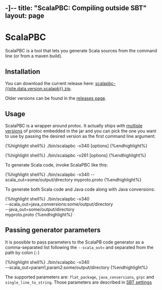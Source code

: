 -]--
title: "ScalaPBC: Compiling outside SBT"
layout: page
---

# ScalaPBC

ScalaPBC is a tool that lets you generate Scala sources from the command line (or from a maven build).

## Installation

You can download the current release here: [scalapbc-{{site.data.version.scalapb}}.zip](https://github.com/scalapb/ScalaPB/releases/download/v{{site.data.version.scalapb}}/scalapbc-{{site.data.version.scalapb}}.zip).

Older versions can be found in the [releases page](https://github.com/scalapb/ScalaPB/releases).

## Usage

ScalaPBC is a wrapper around protoc. It actually ships with [multiple
versions](https://github.com/os72/protoc-jar) of protoc embedded in the jar
and you can pick the one you want to use by passing the desired version as the
first command line argument:

{%highlight shell%}
./bin/scalapbc -v340 [options]
{%endhighlight%}

{%highlight shell%}
./bin/scalapbc -v261 [options]
{%endhighlight%}

To generate Scala code, invoke ScalaPBC like this:

{%highlight shell%}
./bin/scalapbc -v340 --scala_out=some/output/directory myproto.proto
{%endhighlight%}

To generate both Scala code and Java code along with Java conversions:

{%highlight shell%}
./bin/scalapbc -v340 \
    --scala_out=java_conversions:some/output/directory \
    --java_out=some/output/directory \
    myproto.proto
{%endhighlight%}

## Passing generator parameters

It is possible to pass parameters to the ScalaPB code generator as a
comma-separated list following the `--scala_out=` and separated from the path
by colon (`:`)

{%highlight shell%}
./bin/scalapbc -v340 \
    --scala_out=param1,param2:some/output/directory
{%endhighlight%}

The supported parameters are: `flat_package`, `java_conversions`, `grpc` and
`single_line_to_string`. Those parameters are described in [SBT settings]({{site.baseurl}}/sbt-settings.html)
